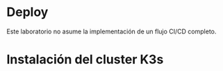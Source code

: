 # Deploy <!-- omit in toc -->

Este laboratorio no asume la implementación de un flujo CI/CD completo.

# Instalación del cluster K3s
```

```




